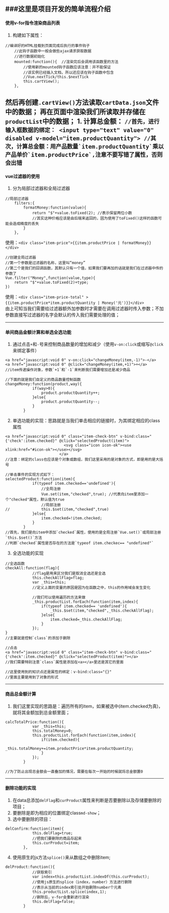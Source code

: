 ###这里是项目开发的简单流程介绍
---

#### 使用v-for指令渲染商品列表
1. 构建如下属性：
```
//编译好的HTML挂载到页面完成后执行的事件钩子
    //此钩子函数中一般会做些ajax请求获取数据
    //进行数据初始化
	mounted:function(){  //渲染完后会调用该函数里的方法
		//使用新的mounted钩子函数应该注意：并不能保证
    	//该实例已经插入文档，所以还应该在钩子函数中包含
   		//Vue.nextTick/this.$nextTick
   		this.cartView();
	},
```
然后再创建`.cartView()`方法读取`cartData.json`文件中的数据；
再在页面中渲染我们所读取并存储在`productList`中的数据；
	1. 计算总金额：
	```
	//首先，进行输入框数据的绑定：
	<input type="text" value="0" disabled v-model="item.productQuantity">
	//其次，计算总金额：用产品数量`item.productQuantity`乘以产品单价`item.productPrice`,注意不要写错了属性，否则会出错
	```
---

#### vue过滤器的使用
1. 分为局部过滤器和全局过滤器
```
//局部过滤器
	filters:{
		formatMoney:function(value){
			return "$"+value.toFixed(2); //表示保留两位小数
			//其实这种价格应该是由后端来返回的，因为使用了toFixed()这样的函数可能会造成精度的丢失
		}
	},
```
使用：`<div class="item-price">{{item.productPrice | formatMoney}}</div>`
```
//创建全局过滤器
//第一个参数是过滤器的名称，这里叫“money”
//第二个是我们的回调函数，其默认只有一个值，如果我们要再加的话就是我们在过滤器中传的参数了
Vue.filter("Money",function(value,type){
	return "$"+value.toFixed(2)+type;
})
```
使用：`<div class="item-price-total" >{{item.productPrice*item.productQuantity | Money('元')}}</div>`
<br/>
由上可知当我们需要给过滤器额外加参数时才需要在调用过滤器时传入参数；不加参数直接写过滤器的名字会默认的传入我们需要处理的值；

---
#### 单间商品金额计算和单选全选功能
1. 通过点击`+`和`-`号来控制商品数量的增加和减少（使用`v-on:click`或缩写`@click`来绑定事件）
```
<a href="javascript:void 0" v-on:click="changeMoney(item,-1)">-</a>
<a href="javascript:void 0" @click="changeMoney(item,+1)">+</a>
//item传递操作对象，参数`+1`和`-1`来判断我们需要增加还是减少商品

//下面的就是我们自定义的商品数量控制函数
changeMoney:function(product,way){
			if(way>0){
				product.productQuantity++;
			}else{
				product.productQuantity--;
			}
		}
```

2. 单选功能的实现：思路就是当我们单击相应的链接时，为其绑定相应的class属性
```
<a href="javascript:void 0" class="item-check-btn" v-bind:class="{'check':item.checked}" @click="selectedProduct(item)">
                          <svg class="icon icon-ok"><use xlink:href="#icon-ok"></use></svg>
                        </a>
//注意：绑定的class也应该是个对象或数组，我们这里采用的是对象的方式，即是用的是大括号

//单击事件的实现方式如下：
selectedProduct:function(item){
			if(typeof item.checked=='undefined'){
				//全局注册
				Vue.set(item,"checked",true); //代表向item里添加一个"checked"属性，默认值为true
				//局部注册
//				this.$set(item,"checked",true)
			}else{
				item.checked=!item.checked;
			}
		}
//首先，我们是向item中添加`checked`属性，使用的是全局注册`Vue.set()`或局部注册`this.$set()`方法
//判断`checked`属性是否存在的方法是`typeof item.checkec== "undefined"`
```

3. 全选功能的实现
```
//全选函数
checkAll:function(flag){
			//flag是用来区分我们是取消全选还是全选
			this.checkAllFlag=flag;
			var _this=this;
			//定义上面的变量的原因是因为在函数之中，this的作用域会发生变化
			
			//我们可以使用遍历的方法来做
			_this.productList.forEach(function(item,index){
				if(typeof item.checked== 'undefined'){
					_this.$set(item,"checked",_this.checkAllFlag);
				}else{
					item.checked=_this.checkAllFlag;
				}
			});
}
//主要就是控制`class`的添加于删除

//点击
<a href="javascript:void 0" class="item-check-btn" v-bind:class="{'check':item.checked}" @click="selectedProduct(item)"></a>
//我们需要特别注意`class`属性是添加在<a></a>里还是其它的里面

//这里使用到的知识点还是属性的绑定：v-bind:class="{}"
//里面主要是用到了对象的形式
```

---
#### 商品总金额计算
1. 我们这里实现的思路是：遍历所有的item，如果被选中(item.checked为真)，就将其金额加到总金额里面；
```
calcTotalPrice:function(){
			var _this=this;
			this.totalMoney=0;
			this.productList.forEach(function(item,index){
				if(item.checked){
					_this.totalMoney+=item.productPrice*item.productQuantity;
				}
			});
		}
		
//为了防止出现总金额会一直叠加的情况，需要在每次一开始的时候就将总金额置0
```

---
#### 删除功能的实现
1. 在data总添加`delFlag`和`curProduct`属性来判断是否要删除以及存储要删除的项目；
2. 要删除是即为相应的位置绑定class`md-show`；
3. 选中要删除的项目：
```
delConfirm:function(item){
			this.delFlag=true;
			//把我们要删除的商品存起来
			this.curProduct=item;
		},
```
4. 使用原生的js方法`splice()`来从数组之中删除item;
```
delProduct:function(){
			//获取索引
			var index=this.productList.indexOf(this.curProduct);
			//使用js原生的splice（index，number）方法进行删除
			//表示从当前的index索引处开始删除number个元素
			this.productList.splice(index,1);
			//删除后，v-for会重新进行渲染
			this.delFlag=false;
		}
```
